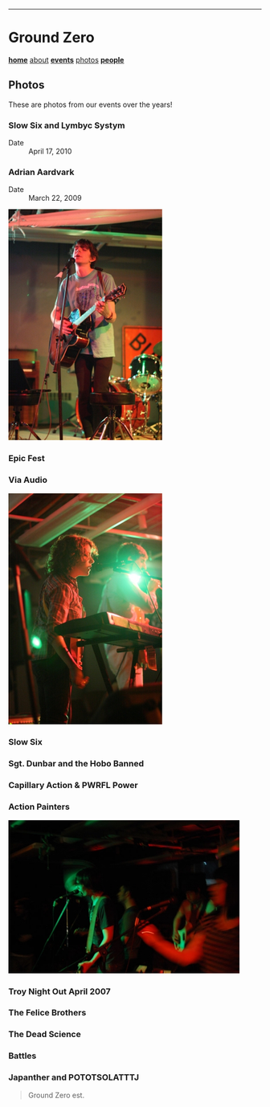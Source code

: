 ---
# Ground Zero

**[home](./index.md)** [about](./about.md) **[events](./events.md)** [photos](./photos.md) **[people](./members.md)**

## Photos
These are photos from our events over the years!

### Slow Six and Lymbyc Systym

<dl>
<dt>Date</dt>
<dd>April 17, 2010</dd>
</dl>

### Adrian Aardvark

<dl>
<dt>Date</dt>
<dd>March 22, 2009</dd>
</dl>

<img src="Adrian Aardvark/IMG_3482.jpg" alt="Adrian"/>

### Epic Fest

### Via Audio

<img src="Via Audio/IMG_1164.jpg" alt="Via"/>

### Slow Six

### Sgt. Dunbar and the Hobo Banned

### Capillary Action & PWRFL Power

### Action Painters

![Action Painters](./ActionPainters/DSC_0607.jpg)

### Troy Night Out April 2007

### The Felice Brothers

### The Dead Science

### Battles

### Japanther and POTOTSOLATTTJ



> Ground Zero est. 
